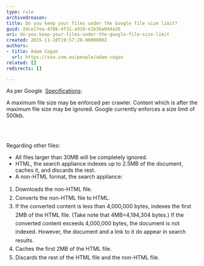 ```yaml
---
type: rule
archivedreason: 
title: Do you keep your files under the Google file size limit?
guid: 2dce17ea-4786-4f31-a919-e1b36a044a26
uri: do-you-keep-your-files-under-the-google-file-size-limit
created: 2015-11-10T19:57:28.0000000Z
authors:
- title: Adam Cogan
  url: https://ssw.com.au/people/adam-cogan
related: []
redirects: []

---
```



<p>​As per Google &#160;<a href="https&#58;//support.google.com/gsa/answer/4411411#settings" target="_blank">Specifications</a>&#58;</p><p class="ssw15-rteElement-Reference">A maximum file size may be enforced per crawler. Content which is after the maximum file size may be ignored. Google currently enforces a size limit of 500kb.</p>
<br><excerpt class='endintro'></excerpt><br>
<p>Regarding other files&#58;</p><ul><li>All files larger than 30MB will be completely ignored.</li><li>HTML, the search appliance indexes up to 2.5MB of the document, caches it, and discards the rest.</li><li>A non-HTML format, the search appliance&#58;</li></ul><span style="line-height&#58;1.6;"><ol><li><span style="line-height&#58;1.6;">Downloads the non-HTML file.</span><br></li><li><span style="line-height&#58;1.6;">Converts the non-HTML file to HTML.</span><br></li><li><span style="line-height&#58;1.6;">If the converted content is less than 4,000,000 bytes, indexes the first 2MB of the HTML file. (Take note that 4MB=4,194,304 bytes.) If the converted content exceeds 4,000,000 bytes, the document is not indexed. However, the document and a link to it do appear in search results.</span></li><li><span style="line-height&#58;1.6;">Caches the first 2MB of the HTML file.</span></li><li><span style="line-height&#58;1.6;">Discards the rest of the HTML file and the non-HTML file.​</span></li></ol></span>


